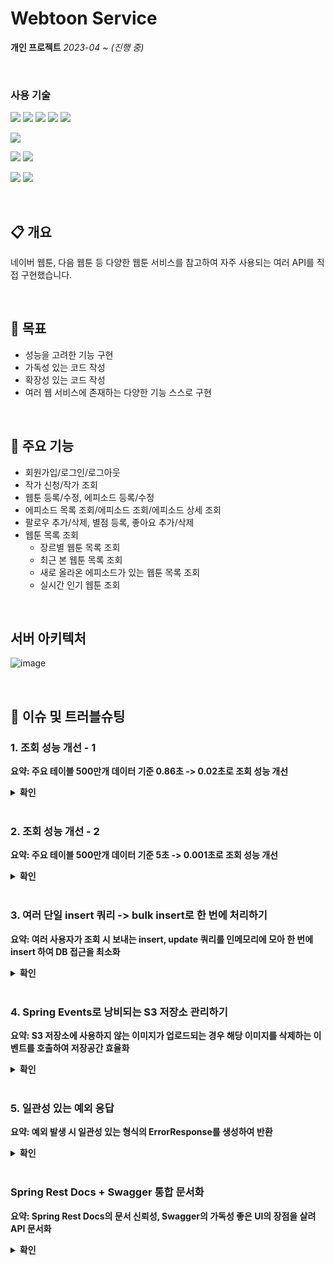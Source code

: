 # Webtoon Service
**개인 프로젝트**
*2023-04 ~ (진행 중)*

<br>

### 사용 기술
<img  src="https://img.shields.io/badge/Java 17-FC4C02?style=for-the-badge&logo=JAVA&logoColor=white"> <img  src="https://img.shields.io/badge/SpringBoot 2.7.1-6DB33F?style=for-the-badge&logo=springboot&logoColor=white">
<img  src="https://img.shields.io/badge/Spring Data JPA 2.7.1-6DB33F?style=for-the-badge&logo=SPRING&logoColor=white">
<img  src="https://img.shields.io/badge/Querydsl 5.0.0-0769AD?style=for-the-badge&logo=&logoColor=white">
<img  src="https://img.shields.io/badge/Gradle-02303A?style=for-the-badge&logo=Gradle&logoColor=white">

<img  src="https://img.shields.io/badge/MySQL 8.0-4479A1?style=for-the-badge&logo=MySQL&logoColor=white">

<img  src="https://img.shields.io/badge/Github-181717?style=for-the-badge&logo=Github&logoColor=white"> <img  src="https://img.shields.io/badge/Github Actions-2088FF?style=for-the-badge&logo=Github Actions&logoColor=white">

<img  src="https://img.shields.io/badge/AWS EC2-FF9900?style=for-the-badge&logo=Amazon EC2&logoColor=white"> <img  src="https://img.shields.io/badge/AWS S3-569A31?style=for-the-badge&logo=Amazon S3&logoColor=white">

<br>

## 📋 개요
네이버 웹툰, 다음 웹툰 등 다양한 웹툰 서비스를 참고하여 자주 사용되는 여러 API를 직접 구현했습니다.

<br>

## 🎯 목표
-   성능을 고려한 기능 구현
-   가독성 있는 코드 작성
-   확장성 있는 코드 작성
-   여러 웹 서비스에 존재하는 다양한 기능 스스로 구현

<br>

## 🔧 주요 기능
-   회원가입/로그인/로그아웃
-   작가 신청/작가 조회
-   웹툰 등록/수정, 에피소드 등록/수정
-   에피소드 목록 조회/에피소드 조회/에피소드 상세 조회
-   팔로우 추가/삭제, 별점 등록, 좋아요 추가/삭제
-   웹툰 목록 조회
    -   장르별 웹툰 목록 조회
    -   최근 본 웹툰 목록 조회
    -   새로 올라온 에피소드가 있는 웹툰 목록 조회
    -   실시간 인기 웹툰 조회

<br>

## 서버 아키텍처
![image](https://github.com/rhdtn311/webtoon-service/assets/68289543/ada2bdd4-06fd-411d-a02f-c18f307bfc97)

<br>

## 🧪 이슈 및 트러블슈팅
### 1. 조회 성능 개선 - 1
**요약: 주요 테이블 500만개 데이터 기준 0.86초 -> 0.02초로 조회 성능 개선**

<details>
<summary> <b> 확인 </b> </summary>
<div markdown="1">       

'장르별 웹툰 목록 조회' 기능은 다음과 같은 요구사항을 가집니다.
1. 사용자가 요구하는 장르에 속하는 웹툰 목록을 필터링한다.
2. 웹툰이 3일 이내 생성되었다면 가장 위에 출력한다.
3. 조회수가 높은 순서대로 나열한다.
	3-1. 조회수는 웹툰의 가장 최근 에피소드의 조회수만 계산한다.

위 요구사항을 바탕으로 다음과 같은 조회 쿼리를 도출했습니다.
```sql
SELECT c.id, c.name, a.author_name, t.image_url, c.created_at > "..." 
FROM comic c 
LEFT JOIN episode e ON e.comic_id = c.id 
	AND e.episode_number = 
				(SELECT  MAX(e2.episode_number) 
				 FROM episode e2 
				 WHERE e2.comic_id = c.id) 
LEFT JOIN  view v ON e.id = v.episode_id 
JOIN author a ON a.id = c.author_id 
LEFT JOIN thumbnail t ON c.id = t.comic_id AND t.thumbnail_type = "MAIN" 
WHERE c.genre = "ACTION" 
GROUP  BY c.id, t.image_url 
ORDER  BY (IF(DATE_SUB(NOW(), INTERVAL  3  DAY) <= c.created_at, 1, 2)), COUNT(v.id) DESC;
```
웹툰의 조회수를 계산하기 위해 특정 웹툰의 최근 에피소드를 찾고, 조회수 테이블에서 해당 에피소드의 id와 일치하는 로우 수를 count 해줘야 합니다. 

#### 문제점
이때 주요 테이블인 조회수 테이블에 데이터가 500만개 있을 때 위 쿼리를 실행했더니 약 0.86초의 시간이 소요되었습니다.

![](https://blog.kakaocdn.net/dn/VFAbc/btseR9oliRh/4GTfRkGSKkvMRkDKtk7GgK/img.png)

'장르별 웹툰 목록 조회' 기능은 메인 페이지에 사용자가 접속할 때마다 호출되는 API이기 때문에 호출 수가 빈번하다고 판단했고 매 API를 호출할 때마다 단순 쿼리 수행 시간만 0.87초 걸리는 것은 성능상 좋지 않다고 판단했습니다. 따라서 쿼리 튜닝을 진행했습니다.

#### 해결 과정
우선 쿼리 실행계획을 분석했습니다. 
![](https://blog.kakaocdn.net/dn/dIMoMK/btseNsQzd63/xohVquqVygzJgz721hvCu1/img.png)

이때 `select_type`에 `DEPENDENT SUBQUERY`가 존재했고, 이를 검색해본 결과 **상관 서브쿼리**라는 것을 알게되었습니다. 상관 서브쿼리는 상위 쿼리 결과에 의존하여, 상위 쿼리의 로우 하나 당 서브쿼리를 한 번씩 실행하는 쿼리로, 위 쿼리에서는 상위 쿼리의 모든 로우에 대해 `c.id`를 서브쿼리의 조건절로 사용했기 때문에 조회된 모든 로우 수만큼 서브쿼리가 실행되어 조회 성능이 떨어지게 된 것입니다.

#### 해결
결론적으로 `in`절을 사용하여 쿼리를 다음과 같이 개선하였습니다.
```sql
SELECT c.id, c.name, a.author_name, t.image_url, c.created_at > "..." 
FROM comic c 
LEFT  JOIN episode e ON e.comic_id = c.id 
		AND (e.comic_id, e.episode_number) in (SELECT e2.comic_id, max(e2.episode_number) 
											   FROM episode e2 
											   GROUP  BY e2.comic_id);
LEFT JOIN  view v ON e.id = v.episode_id 
JOIN author a ON a.id = c.author_id 
LEFT JOIN thumbnail t ON c.id = t.comic_id AND t.thumbnail_type = "MAIN" 
WHERE c.genre = "ACTION" 
GROUP  BY c.id, t.image_url 
ORDER  BY (IF(DATE_SUB(NOW(), INTERVAL  3  DAY) <= c.created_at, 1, 2)), COUNT(v.id) DESC;
```
위 쿼리는 이전 쿼리와 달리 상위 쿼리의 결과에 상관없이 서브쿼리 자체로 실행 가능하기 때문에 딱 한 번만 실행됩니다. 

![](https://blog.kakaocdn.net/dn/bptHr2/btseQECApF4/DgZsjnoRC4EK4SnVdqBFck/img.png)
같은 조건으로 조회 쿼리를 실행한 결과 0.07초로 개선되었습니다.

#### 추가
![](https://blog.kakaocdn.net/dn/cegDe0/btseRW3Pzel/QHyfK85hRuMGooHutHa21K/img.png)
추가적으로 이를 더 개선하고자 실행계획을 확인하였고 `in`절을 검사할 때 인덱스를 적절히 사용하지 못하고 있는 것을 확인했습니다. 따라서 `(e.comic_id, e.episode_number)` 복합인덱스를 생성하였습니다.
```sql
create index comic_id_AND_episode_number on episode (comic_id, episode_number);
```
![](https://blog.kakaocdn.net/dn/cavqz8/btseQkqPOC8/xj3L2fUEFdhltCtqYuQlXK/img.png)
다시 실행계획을 분석해본 결과 커버링 인덱스를 사용하고 있는 것을 확인하였습니다.
![](https://blog.kakaocdn.net/dn/bi9bLV/btseTgtXqz9/12nmm7wWWI1ANbd7Sc4h21/img.png)
쿼리 성능 또한 0.02초로 개선되었습니다.

</div>
</details>




<br>

### 2. 조회 성능 개선 - 2
**요약: 주요 테이블 500만개 데이터 기준 5초 -> 0.001초로 조회 성능 개선**
<details>
<summary> <b> 확인 </b></summary>
<div markdown="1">
'실시간 인기 웹툰 목록 조회' 기능은 다음과 같은 요구사항을 가집니다.
1. 하루 24시간을 0시~2시, 2시~4시, ... 22시~24시와 같이 2시간 간격으로 나눕니다.
2. 현재 시간과 가장 가까운 이전의 2시간 간격 동안 조회수가 가장 높은 웹툰 순서대로 정렬합니다.

만약, 현재 시간이 오전 3시라면 0시~2시 동안 조회수가 가장 높은 웹툰 순서대로 정렬합니다.

위 요구사항을 바탕으로 다음과 같은 조회 쿼리를 도출했습니다.
```sql
SELECT comic.id, comic.name, author.author_name, thumbnail.image_url, COUNT(view.id) 
FROM  view  
INNER  JOIN episode ON view.episode_id = episode.id 
INNER  JOIN comic ON episode.comic_id = comic.id 
INNER  JOIN author ON comic.author_id = author.id 
INNER  JOIN thumbnail ON comic.id = thumbnail.comic_id 
	AND thumbnail.thumbnail_type = "SMALL" 
WHERE view.last_access_time BETWEEN 'yyyy-MM-dd HH:mm:SS' AND 'yyyy-MM-dd HH:mm:SS'  
GROUP  BY comic.id, thumbnail.image_url 
ORDER  BY  COUNT(view.id) 
DESC LIMIT 10;
```
2시간동안 웹툰, 에피소드, 조회 테이블을 조인하여 웹툰 id를 기준으로 group by 후 count하여 웹툰 별 조회수를 계산합니다. 그리고 조회수 순으로 정렬하여 상위 10개만 조회합니다.

#### 문제점
![](https://blog.kakaocdn.net/dn/lnjd7/btsf59gIdMl/6sCH6J1DMPRAYeWWdFAbjk/img.png)
이때 주요 테이블인 조회 테이블에 데이터가 500만개 있을 때 위 쿼리를 실행했더니 약 5초의 시간이 소요되었습니다.

![](https://blog.kakaocdn.net/dn/dwu2s0/btsf2pd47pO/STVbvikM3b0Ky6D0t7blG1/img.png)
실행 계획을 살펴보니, 약 500만개의 데이터가 있는 조회 테이블을 FULL TABLE SCAN 하기 때문이었습니다. 조회 조건인 `last_access_time` 컬럼에 인덱스를 추가하여 조회 성능을 높일 수도 있었지만 조회 테이블 특성 상 데이터의 삽입, 수정이 많은 테이블이기 때문에 인덱스를 추가하는 것은 오히려 성능 상 좋지 않을 것이라 판단했습니다.

#### 해결
고려했던 해결 방법은 두 가지입니다.
1. 캐시 적용
2. 스케줄러를 사용하여 특정 시간마다 실시간 인기 웹툰 목록 계산

저는 2번 방법을 선택했습니다. 이유는 과거의 실시간 인기 웹툰 이력을 관리하기 편하고 캐시를 사용하더라도 처음 API를 호출하는 사람한테는 많은 시간이 소요될 것이라 판단했기 때문입니다. 

따라서 다음과 같이 기능 구현 과정을 변경했습니다.
1. '실시간 인기 웹툰 목록'을 저장하는 테이블을 생성한다.
2. 2시간에 한 번 실시간 인기 웹툰 목록을 계산하여 테이블에 10개의 데이터를 삽입한다.
3. 실시간 인기 웹툰 목록 조회 API를 호출하면 해당 테이블에서 데이터를 조회한다.

위처럼 구현 방식을 변경하면 다음과 같은 장점이 있습니다.

1. 2시간당 10개, 하루에 120개의 데이터만 삽입되기 때문에 조회 테이블보다 데이터의 수가 현저히 적습니다. -> 조회 속도 증가
2. 데이터 변경이 적은 테이블이기 때문에 인덱스를 적용할 수 있습니다. -> 조회 속도 증가
3. 과거에 인기 있었던 웹툰 또한 빠르게 조회할 수도 있습니다.

<br>

![](https://blog.kakaocdn.net/dn/bSL5aI/btsgaMyEXI0/Cp0DVHkuqoJLOKHYVnDtok/img.png)
'실시간 인기 웹툰 목록' 테이블을 생성했습니다.
![](https://blog.kakaocdn.net/dn/nMP3a/btsgbIwdqqo/3tbNzm9RcEvNWGkeGdJNQ0/img.png)
스프링 스케줄러를 사용하여 2시간에 한 번씩 실시간 인기 웹툰 목록 테이블에 2시간동안 조회수가 가장 높은 10개의 웹툰 목록을 삽입하도록 했습니다. 

### 결과
약 10년간 실시간 인기 웹툰 목록 데이터가 쌓였을 때의 데이터인 45만개의 데이터를 실시간 인기 웹툰 테이블에 넣고 실시간 인기 웹툰 목록을 조회하였습니다. 
```sql
SELECT comic.id, realtime_comic_ranking.ranks, comic.name, author.author_name, thumbnail.image_url, realtime_comic_ranking.views 
FROM realtime_comic_ranking 
INNER  JOIN comic ON realtime_comic_ranking.comic_id = comic.id 
INNER  JOIN author ON comic.author_id = author.id 
LEFT  OUTER  JOIN thumbnail ON comic.id = thumbnail.comic_id AND 
							   thumbnail.thumbnail_type =  'SMALL'  
WHERE realtime_comic_ranking.record_date =  '2023-05-16'  AND 
	  realtime_comic_ranking.record_time =  'HOUR_00_02'  
ORDER  BY `ranks` ASC;
```
![](https://blog.kakaocdn.net/dn/cAwHRM/btsf59HUb3K/Eo7b75eYIYqKKD4HZXDBRk/img.png)
결과는 약 0.14초의 시간이 소요되었습니다.
```sql
ALTER  TABLE `web_comics`.`realtime_comic_ranking` 
ADD INDEX `record_date_AND_record_time_index` (`record_date` ASC, `record_time` ASC) VISIBLE;;
```
추가적으로 조건절에 사용되는 컬럼에 복합 인덱스를 추가했습니다.
![](https://blog.kakaocdn.net/dn/NzDqx/btsgchZr3Lo/WzTJMnNO36BOGHxkKkPO81/img.png)
결과적으로 0.00n초로 조회 시간이 개선되었습니다.
</div>
</details>
<br>

### 3. 여러 단일 insert 쿼리 -> bulk insert로 한 번에 처리하기
**요약: 여러 사용자가 조회 시 보내는 insert, update 쿼리를 인메모리에 모아 한 번에 insert 하여 DB 접근을 최소화**
<details>
<summary> <b> 확인 </b></summary>
<div markdown="1">

#### 문제점
![](https://file.notion.so/f/s/a73fe63b-fa41-4f6c-9003-7cc6f9075d6e/h.png?id=35e282d9-2a92-4ce0-abc3-b7f00bf8add9&table=block&spaceId=92733449-5700-47a6-a223-50f1b43b5171&expirationTimestamp=1690344000000&signature=qdJUMceHvLllLx1Rvhla63zBYy4K5XgS2oQCmhTazvg&downloadName=h.png)
사용자가 에피소드를 조회하면 조회 데이터가 갱신되어야 합니다. 따라서 다음과 같은 과정을 거칩니다.
1. 해당 에피소드를 이전에 조회한 적 있는지 조회
2. 에피소드에 대한 사용자의 조회 데이터를 insert/update
2-1. 조회한 적 있다면 기존 조회 데이터를 현재 시간으로 update
2-2. 조회한 적 없다면 새로운 조회 데이터를 조회 테이블에 insert

이때, 만약 10명의 사용자가 특정 웹툰의 에피소드를 조회한다면 10개의 insert 쿼리가 나가고, 에피소드를 조회한 사용자가 1000명이라면 1000개의 insert 쿼리가 나갑니다. 이렇게 DB 접근이 많아 질 수록 사용되는 비용도 그만큼 증가하게 됩니다. 따라서 insert/update 쿼리를 줄이고자 했습니다.

#### 해결
![](https://www.notion.so/image/https%3A%2F%2Fs3-us-west-2.amazonaws.com%2Fsecure.notion-static.com%2Fe8c6b5ab-3528-474d-ad47-047e0fe319f8%2Fhs.svg?id=2cbc26ea-8dc6-4e9f-b33a-0d73300e3767&table=block&spaceId=92733449-5700-47a6-a223-50f1b43b5171&userId=660ca7a2-7a30-495f-b85f-55faf8b7a8d8&cache=v2)
1.  사용자가 에피소드를 조회한다.
2.  사용자가 해당 에피소드를 이전에 조회한 적 있는지 확인한다.
3.  에피소드 조회 엔티티를 생성하여 메모리에 저장한다.
4.  메모리에 일정 개수만큼 조회 데이터가 쌓였다면 한 번에 bulk insert한다.

위와 같이 사용자의 에피소드에 대한 조회 정보를 바로 DB에 보내는 것이 아니라 메모리에 쌓아두고, 일정 개수가 쌓이면 DB에 한 번에 insert/update하는 것입니다.
![](https://www.notion.so/image/https%3A%2F%2Fs3-us-west-2.amazonaws.com%2Fsecure.notion-static.com%2Fcd060f3b-0bd2-4af5-a285-9c8fc6499f55%2Fhoh.svg?id=22ea0d48-01e8-46cd-b952-ae9c13af38fd&table=block&spaceId=92733449-5700-47a6-a223-50f1b43b5171&userId=660ca7a2-7a30-495f-b85f-55faf8b7a8d8&cache=v2)
메모리에 저장할 때 사용할 Map 자료구조의 형태는 위와 같습니다. HashMap 내부에 ConcurrentHashMap이 있는 형태인데(insert, update는 각각 Map 자료구조입니다.), insert Map은 사용자가 이전에 조회한적 없는 에피소드이기 때문에 새로 생성해야 하는 조회 데이터를 담고있고, update Map은 사용자가 이전에 조회한적 있는 에피소드이기 때문에 수정해줘야 하는 조회 데이터를 담고 있습니다. 이렇게 insert와 update Map으로 나눈 이유는 bulk insert와 bulk update의 SQL문이 조금 다르기 때문입니다.

#### 결과
![](https://file.notion.so/f/s/e432cd3a-cd51-45f2-a662-1ccd25ea2d30/Untitled.png?id=e0553a65-e5bf-47b5-ae5a-f60b94859d56&table=block&spaceId=92733449-5700-47a6-a223-50f1b43b5171&expirationTimestamp=1690344000000&signature=MGRQrWqdMaFraFJbHzw1oIGCnMkcZIBLrMKJPKjCrho&downloadName=Untitled.png)
우선 메모리에 데이터가 5000개 쌓였을 때 DB에 반영하도록 로직을 수정했습니다. 따라서 1초 동안 5000명의 서로다른 사용자가 에피소드를 조회하는 요청을 보냈습니다.
![](https://www.notion.so/image/https%3A%2F%2Fs3-us-west-2.amazonaws.com%2Fsecure.notion-static.com%2F4ad0bfb0-b6fa-480b-bbb2-fbeeccc28384%2FUntitled.png?id=7cb423a5-8b81-40eb-a084-f61f76f1e2d2&table=block&spaceId=92733449-5700-47a6-a223-50f1b43b5171&width=2000&userId=660ca7a2-7a30-495f-b85f-55faf8b7a8d8&cache=v2)
기존에는 5000개의 insert 쿼리가 나갔지만, 1번의 insert 쿼리만 나가는 것을 확인할 수 있었습니다.
![](https://file.notion.so/f/s/bb2d886a-5904-45b7-9ae8-ec752a4a5d0e/Untitled.png?id=ac6e1f5a-f35c-4cd0-8ee5-3906a356cfba&table=block&spaceId=92733449-5700-47a6-a223-50f1b43b5171&expirationTimestamp=1690351200000&signature=6QjgJfGOZc24wqCCBN_wqogQHfTaJOQCuoswsjmhlnU&downloadName=Untitled.png)
데이터도 정상적으로 5000개가 삽입된 것을 확인할 수 있었습니다.
</div>
</details>
<br>

### 4. Spring Events로 낭비되는 S3 저장소 관리하기
**요약: S3 저장소에 사용하지 않는 이미지가 업로드되는 경우 해당 이미지를 삭제하는 이벤트를 호출하여 저장공간 효율화**

<details>
<summary> <b> 확인 </b></summary>
<div markdown="1">
#### 문제
![](https://blog.kakaocdn.net/dn/deiTX5/btsbQ2Mf9dj/kP9eCVKM1JYXIki0UJac91/img.jpg)
웹툰 저장 API를 호출하면 흐름은 위와 같습니다.
여기서 2, 3번 과정을 보면 썸네일 이미지를 S3에 업로드하고 URL을 DB에 저장합니다. 이 때, 2번 과정 이후에 예외가 발생하여 트랜잭션이 롤백되면 DB에 웹툰에 대한 정보는 저장되지 않지만, S3에는 여전히 썸네일 이미지가 저장되어 있습니다.
즉, 사용하지 않는 이미지가 저장 공간을 차지하고 있는 것입니다.

#### 해결
스프링에서 제공하는 `@TransactionalEventListener`을 사용하여 문제를 해결하였다. 해당 어노테이션에는 `phase`라는 옵션이 존재하는데, 이 옵션 값을 설정하면 트랜잭션이 롤백되었을 때 이벤트를 호출할 수 있습니다.
```java
@Transactional  
public  void  createComic(ComicCreateRequest comicCreateRequest, String loginId) { 
	// 웹툰 저장 API 로직 (생략)
	
	applicationEventPublisher.publishEvent(new FileDeleteEvent(thumbnailImageUrl)); 
}
```
위와 같이 웹툰 저장 API에서 `FileDeleteEvent`를 호출합니다.
```java
@Component  
@RequiredArgsConstructor  
public  class  FileEventListener { 

private  final FileStorage fileStorage; 

@Async
@TransactionalEventListener(phase = TransactionPhase.AFTER_ROLLBACK)  
public  void  deleteFile(FileDeleteEvent fileDeleteEvent) { 
	fileStorage.delete(fileDeleteEvent.getKey(), ImageFileType.COMIC_THUMBNAIL); 
	} 
}
```
그리고 웹툰 저장 API 로직이 수행될 때마다 이벤트를 호출하는게 아니라 `TransactionPhase.AFTER_ROLLBACK`으로 설정하여 트랜잭션이 롤백되는 경우에만 S3에 저장된 이미지를 삭제하는 이벤트가 호출됩니다.
추가적으로 해당 이벤트에 `@Async` 어노테이션을 적용함으로써 비동기로 호출되도록 하였습니다. 따라서 사용자는 웹툰 저장에 실패하더라도 S3에 저장된 이미지를 삭제하는 시간까지 기다릴 필요가 없게됩니다.
</div>
</details>
<br>

### 5. 일관성 있는 예외 응답 
**요약: 예외 발생 시 일관성 있는 형식의 ErrorResponse를 생성하여 반환**

<details>
<summary> <b> 확인 </b></summary>
<div markdown="1">
    
#### 문제
서버는 클라이언트의 요청을 받아 비즈니스 로직을 수행합니다. 그러나 요청에는 검증되지 않은 잘못된 값이 들어올 수 있으며, 이로 인해 비즈니스 로직 수행 중 문제가 발생할 수 있습니다. 이를 방지하기 위해 컨트롤러에서 입력값을 제대로 검증하는 것이 중요합니다. 검증되지 않은 값으로 DB에 접근하면 예외가 발생할 수 있으며, 이를 미리 방지함으로써 DB 접근을 최소화할 수 있습니다.

또한 예외 처리를 통해 일관된 형식으로 응답을 제공함으로써 클라이언트는 로직 수정 없이도 예외 상황을 처리할 수 있습니다.

#### 해결
**일관된 응답 형식**
![](https://file.notion.so/f/s/617d6afc-d1df-48be-a68a-a7c5ff1dc5da/Untitled.png?id=86054929-8a90-4f81-a134-a20496df794d&table=block&spaceId=92733449-5700-47a6-a223-50f1b43b5171&expirationTimestamp=1690372800000&signature=DuIMvTqRuc5o02nVKOTTNQWxRfxg0uLH5fgNwC6_Rhk&downloadName=Untitled.png)
응답 형식은 위와 같은 형식을 갖습니다.
-   `code` : 발생한 에러에 대한 정보를 나타내는 코드
-   `message` : 에러에 대한 세부 메세지
-   `inputErrors` : 입력값 검증 예외 시 세부 정보
    -   `message` : 검증 에러에 대한 메세지
    -   `field` : 검증 에러가 발생한 필드

예외 처리는 `ControllerAdvice`를 사용하여 하나의 클래스에서 핸들링 하였습니다.
```java
@RestControllerAdvice
public class GlobalExceptionHandler {

	// 비즈니스 예외 발생 시
	@ExceptionHandler(value = BusinessException.class)
	protected ResponseEntity<ErrorResponse> handleBusinessException(BusinessException exception) {
		ErrorCode errorCode = exception.getErrorCode();

		return ResponseEntity
				.status(HttpStatus.valueOf(errorCode.getStatus()))
				.body(ErrorResponse.basic(errorCode));
	}

	// @RequestBody + @Valid로 바인딩 에러 발생 시 
	@ExceptionHandler(value = MethodArgumentNotValidException.class)
	protected ResponseEntity<ErrorResponse> handleValidationException(MethodArgumentNotValidException exception) {
		return ResponseEntity
				.status(HttpStatus.BAD_REQUEST)
				.body(ErrorResponse.input(exception.getFieldErrors()));
	}

	// @ModelAttribute + @Valid로 바인딩 에러 발생 시 
	@ExceptionHandler(value = BindException.class)
	protected ResponseEntity<ErrorResponse> handleValidationException(BindException exception) {
		return ResponseEntity
				.status(HttpStatus.BAD_REQUEST)
				.body(ErrorResponse.input(exception.getFieldErrors()));
	}
	
	// URL Parameter + @Validated로 바인딩 에러 발생 시
	@ExceptionHandler(value = ConstraintViolationException.class)
	protected ResponseEntity<ErrorResponse> handleValidationException(ConstraintViolationException exception) {
		return ResponseEntity
				.status(HttpStatus.BAD_REQUEST)
				.body(ErrorResponse.input(exception.getConstraintViolations()));
	}
	
	// URL Parameter 바인딩 시 타입이 일치 하지 않을 경우
	@ExceptionHandler(value = MethodArgumentTypeMismatchException.class)
	protected ResponseEntity<ErrorResponse> handleValidationException(MethodArgumentTypeMismatchException exception) {
		return ResponseEntity
				.status(HttpStatus.BAD_REQUEST)
				.body(ErrorResponse.input(exception.getErrorCode(), exception.getParameter().getParameterName()));
	}

	// Query Parameter에 값이 전달되지 않은 경우
	@ExceptionHandler(value = MissingServletRequestParameterException.class)
	protected ResponseEntity<ErrorResponse> handleMissingServletRequestParameterException(MissingServletRequestParameterException exception) {
		return ResponseEntity
				.status(HttpStatus.BAD_REQUEST)
				.body(ErrorResponse.input(exception.getMessage(), exception.getParameterName()));
	}
	
	// URL은 존재하지만 대응되는 HTTP 메소드가 존재하지 않는 경우 
	@ExceptionHandler(value = HttpRequestMethodNotSupportedException.class)
	protected ResponseEntity<ErrorResponse> handleHttpRequestMethodNotSupportedException(HttpRequestMethodNotSupportedException exception) {
		return ResponseEntity
				.status(HttpStatus.BAD_REQUEST)
				.body(ErrorResponse.basic(METHOD_NOT_ALLOWED));
	}

	// 나머지 예외 발생 시
	@ExceptionHandler(value = Exception.class)
	protected ResponseEntity<ErrorResponse> handleException(Exception exception) {
		return ResponseEntity
				.status(HttpStatus.INTERNAL_SERVER_ERROR)
				.body(ErrorResponse.basic(INTERNAL_SERVER_ERROR));
	}
}
```
#### 결과
1. 입력값 검증 예외 발생 시 
![](https://file.notion.so/f/s/23664025-d310-4a8c-a48d-ad90b279b394/Untitled.png?id=6eb7d68d-f1d3-4e2c-86b2-b1e302a09c6c&table=block&spaceId=92733449-5700-47a6-a223-50f1b43b5171&expirationTimestamp=1690372800000&signature=EhK_43P11kMzqrWZKveBOPzg-X99Keckr1NVw6cfptc&downloadName=Untitled.png)

2. 비즈니스 예외 발생 시
![](https://file.notion.so/f/s/bb4416ef-4eed-4e62-a822-fa43cbfa82e2/Untitled.png?id=72a7b76d-cda0-404d-b407-869dff48e86a&table=block&spaceId=92733449-5700-47a6-a223-50f1b43b5171&expirationTimestamp=1690372800000&signature=CA6fhpDTPr86ciLdJQlsdkx8ewnADk69rHYNSvJkTD8&downloadName=Untitled.png)
</div>
</details>
<br>

###  Spring Rest Docs + Swagger 통합 문서화
**요약: Spring Rest Docs의 문서 신뢰성, Swagger의 가독성 좋은 UI의 장점을 살려 API 문서화**
<details>
<summary> <b> 확인 </b></summary>
<div markdown="1">

#### 문제

API 문서화를 위해 다음 두 가지 선택지가 존재했습니다.
- Swagger
- Spring Rest Docs

Swagger는 어노테이션을 기반으로 간단하게 적용할 수 있고 문서화된 UI가 가독성이 좋다는 장점이 있지만 비즈니스 로직과 문서화 로직이 섞이게 되고, 테스트 코드를 작성하지 않아도 문서화가 가능하여 문서의 정확성이 떨어질 수 있다는 단점이 있습니다.

Spring Rest Docs는 테스트 코드를 작성해야 하기 때문에 API 문서가 신뢰성이 있고, 비즈니스 코드와 별개로 문서화 코드를 작성하기 때문에 비즈니스 로직과 문서화 코드가 섞이지 않는다는 장점이 있지만, 최종 문서를 개발자가 직접 작성해줘야 하고 개인적으로 문서 UI의 가독성이 떨어진다고 생각했습니다.

#### 해결
Swagger와 Spring Rest Docs의 장점만 적용하여 Spring Rest Docs 기반의 코드로 문서화를 하고 해당 문서를 Swagger UI로 확인할 수 있도록 하였습니다.

#### 결과
```java
	@Test
	@DisplayName("회원가입 시 이메일 중복으로 실패한다.")
	void signUpDuplicatedEmailFail() throws Exception {
		
		// 테스트 코드 생략

		// docs
		resultActions.andDo(
				document("이메일 중복으로 회원가입 실패",
						ResourceSnippetParameters.builder()
								.tag(SIGNUP_TAG)
								.requestSchema(Schema.schema(SIGNUP_REQ_SCHEMA))
								.responseSchema(Schema.schema(COMMON_EX_OBJ_SCHEMA))
						,
						preprocessRequest(prettyPrint()),
						preprocessResponse(prettyPrint()),
						requestFields(
								fieldWithPath(SIGNUP_LOGIN_ID_REQ_FIELD).type(JsonFieldType.STRING).description(SIGNUP_LOGIN_ID_REQ_DESCRIPTION),
								fieldWithPath(SIGNUP_NAME_REQ_FIELD).type(JsonFieldType.STRING).description(SIGNUP_NAME_REQ_DESCRIPTION),
								fieldWithPath(SIGNUP_EMAIL_REQ_FIELD).type(JsonFieldType.STRING).description(SIGNUP_EMAIL_REQ_DESCRIPTION),
								fieldWithPath(SIGNUP_NICKNAME_REQ_FIELD).type(JsonFieldType.STRING).description(SIGNUP_NICKNAME_REQ_DESCRIPTION),
								fieldWithPath(SIGNUP_PASSWORD_REQ_FIELD).type(JsonFieldType.STRING).description(SIGNUP_PASSWORD_REQ_DESCRIPTION)
						),
						responseFields(
								fieldWithPath(ERROR_MESSAGE_FIELD).type(JsonFieldType.STRING).description(ERROR_MESSAGE_DESCRIPTION),
								fieldWithPath(ERROR_CODE_FIELD).type(JsonFieldType.STRING).description(ERROR_CODE_DESCRIPTION),
								fieldWithPath(INPUT_ERROR_INFOS_FIELD).type(JsonFieldType.NULL).description(INPUT_ERROR_INFOS_DESCRIPTION)
						)
				)
		);
	}
 ```
API 문서화를 위한 테스트 코드를 작성합니다.
![](https://blog.kakaocdn.net/dn/b3pTZs/btso12ewOYU/8EdbHVRZ3dAiGojgoX5IA0/img.png)
Swagger UI로 API 문서가 생성됩니다.
</div>
</details>
